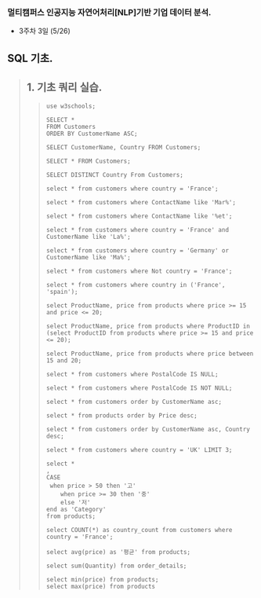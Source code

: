 ### 멀티캠퍼스 인공지능 자연어처리[NLP]기반 기업 데이터 분석.
- 3주차 3일 (5/26)

SQL 기초.
---
> ## 1. 기초 쿼리 실습.
>> ``` MySQL
>> use w3schools;
>> 
>> SELECT *
>> FROM Customers
>> ORDER BY CustomerName ASC;
>> 
>> SELECT CustomerName, Country FROM Customers;
>> 
>> SELECT * FROM Customers;
>> 
>> SELECT DISTINCT Country From Customers;
>> 
>> select * from customers where country = 'France';
>> 
>> select * from customers where ContactName like 'Mar%';
>> 
>> select * from customers where ContactName like '%et';
>> 
>> select * from customers where country = 'France' and CustomerName like 'La%';
>> 
>> select * from customers where country = 'Germany' or CustomerName like 'Ma%';
>> 
>> select * from customers where Not country = 'France';
>> 
>> select * from customers where country in ('France', 'spain');
>> 
>> select ProductName, price from products where price >= 15 and price <= 20;
>> 
>> select ProductName, price from products where ProductID in (select ProductID from products where price >= 15 and price <= 20);
>> 
>> select ProductName, price from products where price between 15 and 20;
>> 
>> select * from customers where PostalCode IS NULL;
>> 
>> select * from customers where PostalCode IS NOT NULL;
>> 
>> select * from customers order by CustomerName asc;
>> 
>> select * from products order by Price desc;
>> 
>> select * from customers order by CustomerName asc, Country desc;
>> 
>> select * from customers where country = 'UK' LIMIT 3;
>> 
>> select *
>> ,
>> CASE
>> 	when price > 50 then '고'
>>     when price >= 30 then '중'
>>     else '저'
>> end as 'Category'
>> from products;
>> 
>> select COUNT(*) as country_count from customers where country = 'France';
>> 
>> select avg(price) as '평균' from products;
>> 
>> select sum(Quantity) from order_details;
>> 
>> select min(price) from products;
>> select max(price) from products
>> ```
